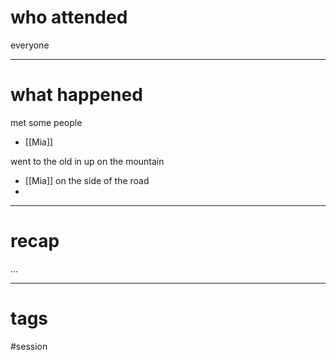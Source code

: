 # who attended

everyone

---
# what happened

met some people
- [[Mia]]

went to the old in up on the mountain
- [[Mia]] on the side of the road
- 

---
# recap

...

---
# tags

#session